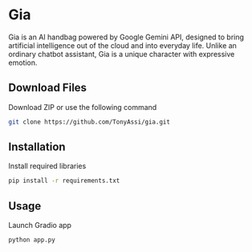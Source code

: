 # Gia
Gia is an AI handbag powered by Google Gemini API, designed to bring artificial intelligence out of the cloud and into everyday life. Unlike an ordinary chatbot assistant, Gia is a unique character with expressive emotion.

## Download Files
Download ZIP or use the following command
```bash
git clone https://github.com/TonyAssi/gia.git
```

## Installation
Install required libraries
```bash
pip install -r requirements.txt
```

## Usage
Launch Gradio app
```bash
python app.py
```
